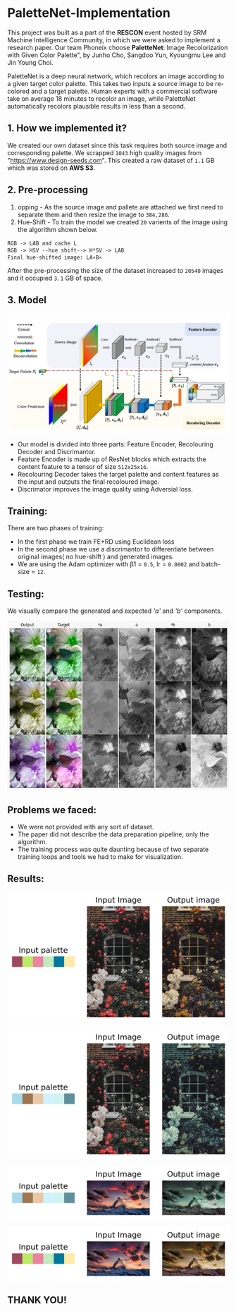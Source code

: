 # PaletteNet-Implementation

This project was built as a part of the **RESCON** event hosted by SRM Machine Intelligence Community, in which we were asked to implement a research paper. Our team Phoneix choose **PaletteNet**: Image Recolorization with Given Color Palette", by Junho Cho, Sangdoo Yun, Kyoungmu Lee and Jin Young Choi.

PaletteNet is a deep neural network, which recolors an image according to a given target color palette. This takes two inputs a source image to be re-colored and a target palette. Human experts with a commercial software take on average 18 minutes to recolor an image, while PaletteNet automatically recolors plausible results in less than a second.

## 1. How we implemented it?
We created our own dataset since this task requires both source image and corresponding palette. We scrapped `1043` high quality images from "https://www.design-seeds.com". This created a raw dataset of `1.1` GB which was stored on **AWS S3**.

## 2. Pre-processing
1. opping - As the source image and pallete are attached we first need to separate them and then resize the image to `384,286`.
2. Hue-Shift - To train the model we created `20` varients of the image using the algorithm shown below. 
```
RGB -> LAB and cache L 
RGB -> HSV --hue shift--> H*SV -> LAB
Final hue-shifted image: LA∗B∗
```
After the pre-processing the size of the dataset increased to `20540` images and it occupied `3.1` GB of space.

## 3. Model
![image](Images\PalletNet.jpeg)
* Our model is divided into three parts: Feature Encoder, Recolouring Decoder and Discrimantor.
* Feature Encoder is made up of ResNet blocks which extracts the content feature to a tensor of size `512x25x16`. 
* Recolouring Decoder takes the target palette and content features as the input and outputs the final recoloured image.
* Discrimator improves the image quality using Adversial loss.

## Training:

There are two phases of training:
* In the first phase we train FE+RD using Euclidean loss
* In the second phase we use a discrimantor to differentiate between original images( no hue-shift ) and generated images. 
* We are using the Adam optimizer with β1 = `0.5`, lr = `0.0002` and batch-size = `12`.

## Testing:

We visually compare the generated and expected *'a'* and *'b'* components. 



![image](Images\Testing_Image.jpeg)


## Problems we faced:
* We were not provided with any sort of dataset.
* The paper did not describe the data preparation pipeline, only the algorithm.
* The training process was quite daunting because of two separate training loops and tools we had to make for visualization.

## Results:


![image1](Images/Resut1.png)

![image2](Images/Resut2.png)

![image3](Images/Resut3.png)

![image3](Images/download.png)



## THANK YOU!
